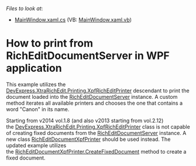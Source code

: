 <!-- default file list -->
*Files to look at*:

* [MainWindow.xaml.cs](./CS/RichEditDocumentServer_Print/MainWindow.xaml.cs) (VB: [MainWindow.xaml.vb](./VB/RichEditDocumentServer_Print/MainWindow.xaml.vb))
<!-- default file list end -->
# How to print from RichEditDocumentServer in WPF application


<p>This example utilizes the <a href="https://documentation.devexpress.com/WPF/DevExpress.XtraRichEdit.Printing.XpfRichEditPrinter.class">DevExpress.XtraRichEdit.Printing.XpfRichEditPrinter</a> descendant to print the document loaded into the <a href="http://documentation.devexpress.com/#CoreLibraries/clsDevExpressXtraRichEditRichEditDocumentServertopic"><u>RichEditDocumentServer</u></a> instance. A custom method iterates all available printers and chooses the one that contains a word "Canon" in its name.</p>
<p>Starting from v2014 vol.1.8 (and also v2013 starting from vol.2.12) the <a href="https://documentation.devexpress.com/WPF/DevExpress.XtraRichEdit.Printing.XpfRichEditPrinter.class">DevExpress.XtraRichEdit.Printing.XpfRichEditPrinter</a> class is not capable of creating fixed documents from the <a href="http://documentation.devexpress.com/#CoreLibraries/clsDevExpressXtraRichEditRichEditDocumentServertopic"><u>RichEditDocumentServer</u></a> instance. A new class <a href="https://documentation.devexpress.com/WPF/DevExpress.Xpf.RichEdit.RichEditDocumentXpfPrinter.class">RichEditDocumentXpfPrinter</a> should be used instead. The updated example utilizes the <a href="https://documentation.devexpress.com/WPF/DevExpress.Xpf.RichEdit.RichEditDocumentXpfPrinter.CreateFixedDocument.method">RichEditDocumentXpfPrinter.CreateFixedDocument</a> method to create a fixed document.</p>

<br/>


